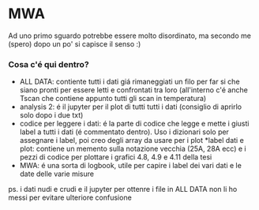 # MWA
Ad uno primo sguardo potrebbe essere molto disordinato, ma secondo me (spero) dopo un po' si capisce il senso :)

### Cosa c'é qui dentro?
* ALL DATA: contiente tutti i dati giá rimaneggiati un filo per far si che siano pronti per essere letti e confrontati tra loro (all'interno c'é anche Tscan che contiene appunto tutti gli scan in temperatura)
* analysis 2: é il jupyter per il plot di tutti tutti i dati (consiglio di aprirlo solo dopo i due txt)
* codice per leggere i dati: é la parte di codice che legge e mette i giusti label a tutti i dati (é commentato dentro). Uso i dizionari solo per assegnare i label, poi creo degli array da usare per i plot
*label dati e plot: contiene un memento sulla notazione vecchia (25A, 28A ecc) e i pezzi di codice per plottare i grafici 4.8, 4.9 e 4.11 della tesi
* MWA: é una sorta di logbook, utile per capire i label dei vari dati e le date delle varie misure

ps. i dati nudi e crudi e il jupyter per ottenre i file in ALL DATA non li ho messi per evitare ulteriore confusione
